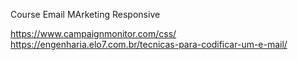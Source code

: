 Course Email MArketing Responsive

https://www.campaignmonitor.com/css/
https://engenharia.elo7.com.br/tecnicas-para-codificar-um-e-mail/

